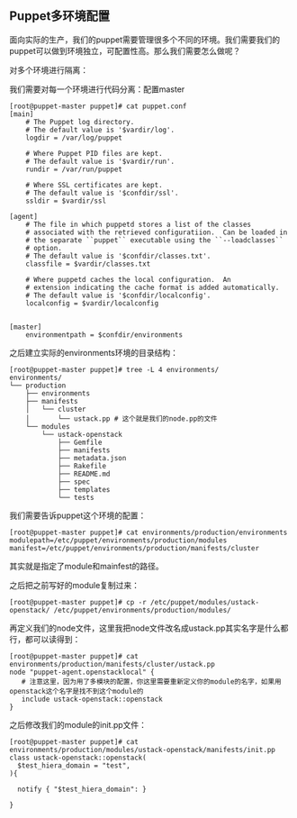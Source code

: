 ## Puppet多环境配置

面向实际的生产，我们的puppet需要管理很多个不同的环境。我们需要我们的puppet可以做到环境独立，可配置性高。那么我们需要怎么做呢？

对多个环境进行隔离：

我们需要对每一个环境进行代码分离：配置master

    [root@puppet-master puppet]# cat puppet.conf
    [main]
        # The Puppet log directory.
        # The default value is '$vardir/log'.
        logdir = /var/log/puppet

        # Where Puppet PID files are kept.
        # The default value is '$vardir/run'.
        rundir = /var/run/puppet

        # Where SSL certificates are kept.
        # The default value is '$confdir/ssl'.
        ssldir = $vardir/ssl

    [agent]
        # The file in which puppetd stores a list of the classes
        # associated with the retrieved configuratiion.  Can be loaded in
        # the separate ``puppet`` executable using the ``--loadclasses``
        # option.
        # The default value is '$confdir/classes.txt'.
        classfile = $vardir/classes.txt

        # Where puppetd caches the local configuration.  An
        # extension indicating the cache format is added automatically.
        # The default value is '$confdir/localconfig'.
        localconfig = $vardir/localconfig


    [master]
        environmentpath = $confdir/environments

之后建立实际的environments环境的目录结构：

```
[root@puppet-master puppet]# tree -L 4 environments/
environments/
└── production
    ├── environments
    ├── manifests
    │   └── cluster
    │       └── ustack.pp # 这个就是我们的node.pp的文件
    └── modules
        └── ustack-openstack
            ├── Gemfile
            ├── manifests
            ├── metadata.json
            ├── Rakefile
            ├── README.md
            ├── spec
            ├── templates
            └── tests
```

我们需要告诉puppet这个环境的配置：

```
[root@puppet-master puppet]# cat environments/production/environments
modulepath=/etc/puppet/environments/production/modules
manifest=/etc/puppet/environments/production/manifests/cluster
```

其实就是指定了module和mainfest的路径。

之后把之前写好的module复制过来：

```
[root@puppet-master puppet]# cp -r /etc/puppet/modules/ustack-openstack/ /etc/puppet/environments/production/modules/
```

再定义我们的node文件，这里我把node文件改名成ustack.pp其实名字是什么都行，都可以读得到：

```
[root@puppet-master puppet]# cat environments/production/manifests/cluster/ustack.pp
node "puppet-agent.openstacklocal" {   
   # 注意这里，因为用了多模块的配置，你这里需要重新定义你的module的名字，如果用openstack这个名字是找不到这个module的
   include ustack-openstack::openstack 
}
```

之后修改我们的module的init.pp文件：

```
[root@puppet-master puppet]# cat environments/production/modules/ustack-openstack/manifests/init.pp 
class ustack-openstack::openstack(
  $test_hiera_domain = "test",
){

  notify { "$test_hiera_domain": }

}
```



